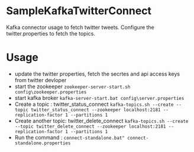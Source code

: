 # SampleKafkaTwitterConnect
Kafka connector usage to fetch twitter tweets.
Configure the twitter.properties to fetch the topics.
# Usage
- update the twitter properties, fetch the secrtes and api access keys from twitter devloper
- start the zookeeper
`zookeeper-server-start.sh config\zookeeper.properties`
- start kafka broker
`kafka-server-start.bat config\server.properties`
- Create a topic : twitter_status_connect `kafka-topics.sh --create --topic twitter_status_connect --zookeeper localhost:2181 --replication-factor 1 --partitions 1`
- Create another topic: twitter_delete_connect `kafka-topics.sh --create --topic twitter_delete_connect --zookeeper localhost:2181 --replication-factor 1 --partitions 1`
- Run the command : `connect-standalone.bat" connect-standalone.properties`
